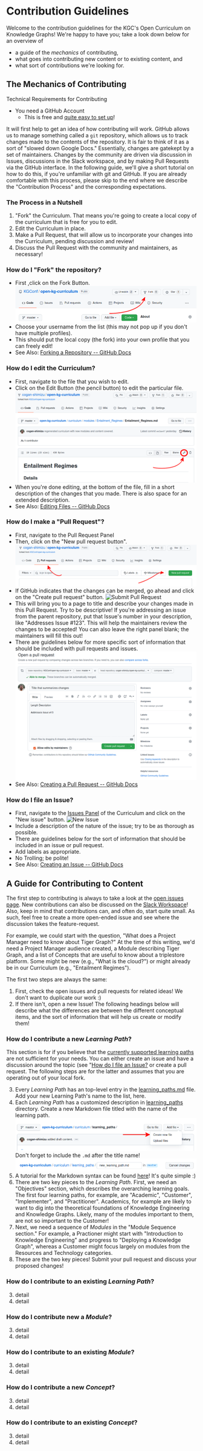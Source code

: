 # Contribution Guidelines
Welcome to the contribution guidelines for the KGC's Open Curriculum on Knowledge Graphs! We're happy to have you; take a look down below for an overview of
* a guide of the _mechanics_ of contributing,
* what goes into contributing new content or to existing content, and
* what sort of contributions we're looking for.

## The Mechanics of Contributing
Technical Requirements for Contributing
- You need a GitHub Account
  - This is free and [quite easy to set up](https://docs.github.com/en/get-started/signing-up-for-github/signing-up-for-a-new-github-account)!

It will first help to get an idea of how contributing will work. GitHub allows us to manage something called a `git` repository, which allows us to track changes made to the contents of the repository. It is fair to think of it as a sort of "slowed down Google Docs." Essentially, changes are gatekept by a set of maintainers. Changes by the community are driven via discussion in Issues, discussions in the Slack workspace, and by making Pull Requests via the GitHub interface. In the following guide, we'll give a short tutorial on how to do this, if you're unfamiliar with git and GitHub. If you are already comfortable with this process, please skip to the end where we describe the "Contribution Process" and the corresponding expectations.

### The Process in a Nutshell
1. "Fork" the Curriculum. That means you're going to create a local copy of the curriculum that is free for you to edit.
2. Edit the Curriculum in place. 
3. Make a Pull Request, that will allow us to incorporate your changes into the Curriculum, pending discussion and review!
4. Discuss the Pull Request with the community and maintainers, as necessary!

### How do I "Fork" the repository?
* First ,click on the Fork Button.
![Fork Button](./images/fork-button.png)
* Choose your username from the list (this may not pop up if you don't have multiple profiles).
* This should put the local copy (the fork) into your own profile that you can freely edit!
* See Also: [Forking a Repository -- GitHub Docs](https://docs.github.com/en/get-started/quickstart/fork-a-repo)

### How do I edit the Curriculum?
* First, navigate to the file that you wish to edit.
* Click on the Edit Button (the pencil button) to edit the particular file.
![Edit File Button](./images/edit-file-button.png)
* When you're done editing, at the bottom of the file, fill in a short description of the changes that you made. There is also space for an extended description.
* See Also: [Editing Files -- GitHub Docs](https://docs.github.com/en/repositories/working-with-files/managing-files/editing-files)

### How do I make a "Pull Request"?
* First, navigate to the Pull Request Panel
* Then, click on the "New pull request button".
![Pull Request Screen](./images/pull-request-screen.png)
* If GitHub indicates that the changes can be merged, go ahead and click on the "Create pull request" button.
![Submit Pull Request](./images/submit-pull-request.png)
* This will bring you to a page to title and describe your changes made in this Pull Request. Try to be descriptive! If you're addressing an issue from the parent repository, put that Issue's number in your description, like "Addresses Issue #123". This will help the maintainers review the changes to be accepted! You can also leave the right panel blank; the maintainers will fill this out!
* There are guidelines below for more specific sort of information that should be included with pull requests and issues.
![Final Pull Request Step](./images/final-pull-request-step.png)
* See Also: [Creating a Pull Request -- GitHub Docs](https://docs.github.com/en/pull-requests/collaborating-with-pull-requests/proposing-changes-to-your-work-with-pull-requests/creating-a-pull-request)

### How do I file an Issue?
* First, navigate to the [Issues Panel](https://github.com/KGConf/open-kg-curriculum/issues) of the Curriculum and click on the "New issue" button.
![New Issue](./images/new-issue.png)
* Include a description of the nature of the issue; try to be as thorough as possible. 
* There are guidelines below for the sort of information that should be included in an issue or pull request.
* Add labels as appropriate.
* No Trolling; be polite!
* See Also: [Creating an Issue -- GitHub Docs](https://docs.github.com/en/issues/tracking-your-work-with-issues/creating-an-issue)

## A Guide for Contributing to Content
The first step to contributing is always to take a look at the [open issues page](https://github.com/KGConf/open-kg-curriculum/issues). New contributions can also be discussed on the [Slack Workspace]()! Also, keep in mind that contributions can, and often do, start quite small. As such, feel free to create a more open-ended issue and see where the discussion takes the feature-request.

For example, we could start with the question, "What does a Project Manager need to know about Tiger Graph?" At the time of this writing, we'd need a Project Manager audience created, a Module describing Tiger Graph, and a list of Concepts that are useful to know about a triplestore platform. Some might be new (e.g., "What is the cloud?") or might already be in our Curriculum (e.g., "Entailment Regimes").

The first two steps are always the same:
1. First, check the open issues and pull requests for related ideas! We don't want to duplicate our work :)
2. If there isn't, open a new Issue! The following headings below will describe what the differences are between the different conceptual items, and the sort of information that will help us create or modify them!

### How do I contribute a new _Learning Path_?
This section is for if you believe that the [currently supported learning paths](../curriculum/learning_paths.md) are not sufficient for your needs. You can either create an issue and have a discussion around the topic (see "[How do I file an Issue?](#how-do-i-file-an-issue?") or create a pull request. The following steps are for the latter and assumes that you are operating out of your local fork.

3. Every _Learning Path_ has an top-level entry in the [learning_paths.md](../curriculum/learning_paths.md) file. Add your new Learning Path's name to the list, here.
4. Each _Learning Path_ has a customized description in [learning_paths](../curriculum/learning_paths/) directory. Create a new Markdown file titled with the name of the learning path. 
![Createa a File](./images/create-a-file.png)
Don't forget to include the `.md` after the title name!
![Create a Markdown File](./images/create-a-markdown-file.png)
5. A tutorial for the Markdown syntax can be found [here](https://github.com/fefong/markdown_readme/blob/master/README.md)! It's quite simple :)
6. There are two key pieces to the _Learning Path_. First, we need an "Objectives" section, which describes the overarching learning goals. The first four learning paths, for example, are "Academic", "Customer", "Implementer", and "Practitioner". Academics, for example are likely to want to dig into the theoretical foundations of Knowledge Engineering and Knowledge Graphs. Likely, many of the modules important to them, are not so important to the Customer!
7. Next, we need a sequence of _Modules_ in the "Module Sequence section." For example, a Practioner might start with "Introduction to Knowledge Engineering" and progress to "Deploying a Knowledge Graph", whereas a Customer might focus largely on modules from the Resources and Technology categories.
8. These are the two key pieces! Submit your pull request and discuss your proposed changes!

### How do I contribute to an existing _Learning Path_?
3. detail
4. detail

### How do I contribute new a _Module_?
3. detail
4. detail

### How do I contribute to an existing _Module_?
3. detail
4. detail

### How do I contribute a new _Concept_?
3. detail
4. detail

### How do I contribute to an existing _Concept_?
3. detail
4. detail
